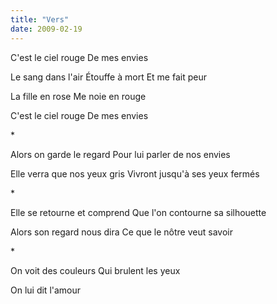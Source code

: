 ```yaml
---
title: "Vers"
date: 2009-02-19
---
```


C'est le ciel rouge
De mes envies

Le sang dans l'air
Étouffe à mort
Et me fait peur

La fille en rose
Me noie en rouge

C'est le ciel rouge
De mes envies

\*

Alors on garde le regard
Pour lui parler de nos envies

Elle verra que nos yeux gris
Vivront jusqu'à ses yeux fermés

\*

Elle se retourne et comprend
Que l'on contourne sa silhouette

Alors son regard nous dira
Ce que le nôtre veut savoir

\*

On voit des couleurs
Qui brulent les yeux

On lui dit l'amour
